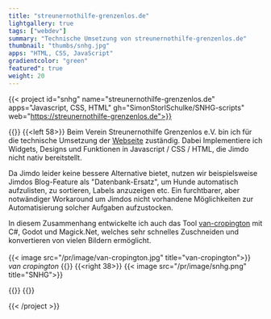 ```yaml
---
title: "streunernothilfe-grenzenlos.de"
lightgallery: true
tags: ["webdev"]
summary: "Technische Umsetzung von streunernothilfe-grenzenlos.de"
thumbnail: "thumbs/snhg.jpg"
apps: "HTML, CSS, JavaScript"
gradientcolor: "green"
featured": true
weight: 20
---
```


{{< project id="snhg" name="streunernothilfe-grenzenlos.de" apps="Javascript, CSS, HTML" gh="SimonStorlSchulke/SNHG-scripts" web="https://streunernothilfe-grenzenlos.de">}}


{{<twoculumn>}}
{{<left 58>}}
Beim Verein Streunernothilfe Grenzenlos e.V. bin ich für die technische Umsetzung der [Webseite](https://streunernothilfe-grenzenlos.de) zuständig. Dabei Implementiere ich Widgets, Designs und Funktionen in Javascript / CSS / HTML, die Jimdo nicht nativ bereitstellt.  

Da Jimdo leider keine bessere Alternative bietet, nutzen wir beispielsweise Jimdos Blog-Feature als "Datenbank-Ersatz", um Hunde automatisch aufzulisten, zu sortieren, Labels anzuzeigen etc. Ein furchtbarer, aber notwändiger Workaround um Jimdos nicht vorhandene Möglichkeiten zur Automatisierung solcher Aufgaben aufzustocken. 

In diesem Zusammenhang entwickelte ich auch das Tool [van-cropington](https://github.com/SimonStorlSchulke/van-cropington/) mit C#, Godot und Magick.Net, welches sehr schnelles Zuschneiden und konvertieren von vielen Bildern ermöglicht.<br><br>
{{< image src="/pr/image/van-cropington.jpg" title="van-cropington">}}
*van cropington*
{{</left>}}
{{<right 38>}}
{{< image src="/pr/image/snhg.png" title="SNHG">}}

{{</right>}}
{{</twoculumn>}}


{{< /project >}}
